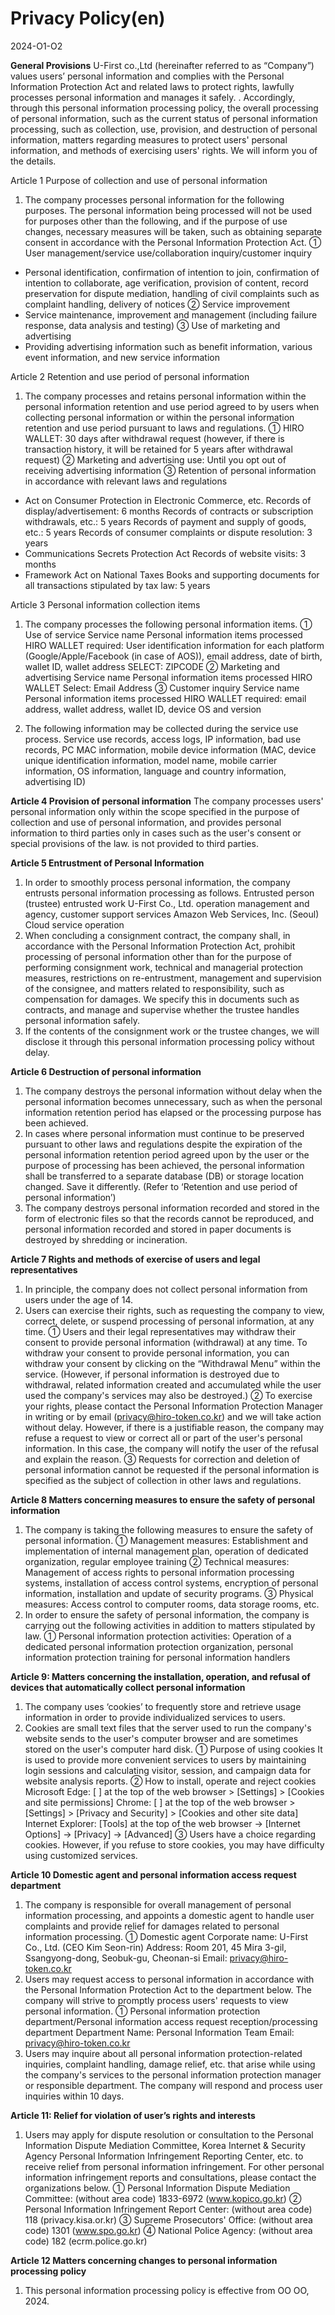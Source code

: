 # Privacy Policy(en)

2024-O1-O2

<b>General Provisions</b>
U-First co.,Ltd (hereinafter referred to as “Company”) values users’ personal information and complies with the Personal Information Protection Act and related laws to protect rights, lawfully processes personal information and manages it safely. . Accordingly, through this personal information processing policy, the overall processing of personal information, such as the current status of personal information processing, such as collection, use, provision, and destruction of personal information, matters regarding measures to protect users' personal information, and methods of exercising users' rights. We will inform you of the details.

Article 1 Purpose of collection and use of personal information
1. The company processes personal information for the following purposes. The personal information being processed will not be used for purposes other than the following, and if the purpose of use changes, necessary measures will be taken, such as obtaining separate consent in accordance with the Personal Information Protection Act.
① User management/service use/collaboration inquiry/customer inquiry
- Personal identification, confirmation of intention to join, confirmation of intention to collaborate, age verification, provision of content, record preservation for dispute mediation, handling of civil complaints such as complaint handling, delivery of notices
② Service improvement
- Service maintenance, improvement and management (including failure response, data analysis and testing)
③ Use of marketing and advertising
- Providing advertising information such as benefit information, various event information, and new service information

Article 2 Retention and use period of personal information
1. The company processes and retains personal information within the personal information retention and use period agreed to by users when collecting personal information or within the personal information retention and use period pursuant to laws and regulations.
① HIRO WALLET: 30 days after withdrawal request (however, if there is transaction history, it will be retained for 5 years after withdrawal request)
② Marketing and advertising use: Until you opt out of receiving advertising information
③ Retention of personal information in accordance with relevant laws and regulations
- Act on Consumer Protection in Electronic Commerce, etc.
Records of display/advertisement: 6 months
Records of contracts or subscription withdrawals, etc.: 5 years
Records of payment and supply of goods, etc.: 5 years
Records of consumer complaints or dispute resolution: 3 years
- Communications Secrets Protection Act
Records of website visits: 3 months
- Framework Act on National Taxes
Books and supporting documents for all transactions stipulated by tax law: 5 years

Article 3 Personal information collection items
1. The company processes the following personal information items.
① Use of service
Service name Personal information items processed
HIRO WALLET required: User identification information for each platform
(Google/Apple/Facebook (in case of AOS)), email address, date of birth, wallet ID, wallet address
SELECT: ZIPCODE
② Marketing and advertising
Service name Personal information items processed
HIRO WALLET Select: Email Address
③ Customer inquiry
Service name Personal information items processed
HIRO WALLET required: email address, wallet address, wallet ID, device OS and version

2. The following information may be collected during the service use process.
Service use records, access logs, IP information, bad use records, PC MAC information, mobile device information (MAC, device unique identification information, model name, mobile carrier information, OS information, language and country information, advertising ID)

<b>Article 4 Provision of personal information</b>
The company processes users' personal information only within the scope specified in the purpose of collection and use of personal information, and provides personal information to third parties only in cases such as the user's consent or special provisions of the law. is not provided to third parties.

<b>Article 5 Entrustment of Personal Information</b>
1. In order to smoothly process personal information, the company entrusts personal information processing as follows.
Entrusted person (trustee) entrusted work
U-First Co., Ltd. operation management and agency, customer support services
Amazon Web Services, Inc. (Seoul) Cloud service operation
2. When concluding a consignment contract, the company shall, in accordance with the Personal Information Protection Act, prohibit processing of personal information other than for the purpose of performing consignment work, technical and managerial protection measures, restrictions on re-entrustment, management and supervision of the consignee, and matters related to responsibility, such as compensation for damages. We specify this in documents such as contracts, and manage and supervise whether the trustee handles personal information safely.
3. If the contents of the consignment work or the trustee changes, we will disclose it through this personal information processing policy without delay.

<b>Article 6 Destruction of personal information</b>
1. The company destroys the personal information without delay when the personal information becomes unnecessary, such as when the personal information retention period has elapsed or the processing purpose has been achieved.
2. In cases where personal information must continue to be preserved pursuant to other laws and regulations despite the expiration of the personal information retention period agreed upon by the user or the purpose of processing has been achieved, the personal information shall be transferred to a separate database (DB) or storage location changed. Save it differently. (Refer to ‘Retention and use period of personal information’)
3. The company destroys personal information recorded and stored in the form of electronic files so that the records cannot be reproduced, and personal information recorded and stored in paper documents is destroyed by shredding or incineration.

<b>Article 7 Rights and methods of exercise of users and legal representatives</b>
1. In principle, the company does not collect personal information from users under the age of 14.
2. Users can exercise their rights, such as requesting the company to view, correct, delete, or suspend processing of personal information, at any time.
① Users and their legal representatives may withdraw their consent to provide personal information (withdrawal) at any time. To withdraw your consent to provide personal information, you can withdraw your consent by clicking on the “Withdrawal Menu” within the service. (However, if personal information is destroyed due to withdrawal, related information created and accumulated while the user used the company's services may also be destroyed.)
② To exercise your rights, please contact the Personal Information Protection Manager in writing or by email (privacy@hiro-token.co.kr) and we will take action without delay. However, if there is a justifiable reason, the company may refuse a request to view or correct all or part of the user's personal information. In this case, the company will notify the user of the refusal and explain the reason.
③ Requests for correction and deletion of personal information cannot be requested if the personal information is specified as the subject of collection in other laws and regulations.

<b>Article 8 Matters concerning measures to ensure the safety of personal information</b>
1. The company is taking the following measures to ensure the safety of personal information.
① Management measures: Establishment and implementation of internal management plan, operation of dedicated organization, regular employee training
② Technical measures: Management of access rights to personal information processing systems, installation of access control systems, encryption of personal information, installation and update of security programs.
③ Physical measures: Access control to computer rooms, data storage rooms, etc.
2. In order to ensure the safety of personal information, the company is carrying out the following activities in addition to matters stipulated by law.
① Personal information protection activities: Operation of a dedicated personal information protection organization, personal information protection training for personal information handlers

<b>Article 9: Matters concerning the installation, operation, and refusal of devices that automatically collect personal information</b>
1. The company uses ‘cookies’ to frequently store and retrieve usage information in order to provide individualized services to users.
2. Cookies are small text files that the server used to run the company's website sends to the user's computer browser and are sometimes stored on the user's computer hard disk.
① Purpose of using cookies
It is used to provide more convenient services to users by maintaining login sessions and calculating visitor, session, and campaign data for website analysis reports.
② How to install, operate and reject cookies
Microsoft Edge: [ ] at the top of the web browser > [Settings] > [Cookies and site permissions]
Chrome: [ ] at the top of the web browser > [Settings] > [Privacy and Security] > [Cookies and other site data]
Internet Explorer: [Tools] at the top of the web browser → [Internet Options] → [Privacy] → [Advanced]
③ Users have a choice regarding cookies. However, if you refuse to store cookies, you may have difficulty using customized services.

<b>Article 10 Domestic agent and personal information access request department</b>
1. The company is responsible for overall management of personal information processing, and appoints a domestic agent to handle user complaints and provide relief for damages related to personal information processing.
① Domestic agent
Corporate name: U-First Co., Ltd. (CEO Kim Seon-rin)
Address: Room 201, 45 Mira 3-gil, Ssangyong-dong, Seobuk-gu, Cheonan-si
Email: privacy@hiro-token.co.kr
2. Users may request access to personal information in accordance with the Personal Information Protection Act to the department below. The company will strive to promptly process users' requests to view personal information.
① Personal information protection department/Personal information access request reception/processing department
Department Name: Personal Information Team
Email: privacy@hiro-token.co.kr
3. Users may inquire about all personal information protection-related inquiries, complaint handling, damage relief, etc. that arise while using the company's services to the personal information protection manager or responsible department. The company will respond and process user inquiries within 10 days.

<b>Article 11: Relief for violation of user’s rights and interests</b>
1. Users may apply for dispute resolution or consultation to the Personal Information Dispute Mediation Committee, Korea Internet & Security Agency Personal Information Infringement Reporting Center, etc. to receive relief from personal information infringement. For other personal information infringement reports and consultations, please contact the organizations below.
① Personal Information Dispute Mediation Committee: (without area code) 1833-6972 (www.kopico.go.kr)
② Personal Information Infringement Report Center: (without area code) 118 (privacy.kisa.or.kr)
③ Supreme Prosecutors' Office: (without area code) 1301 (www.spo.go.kr)
④ National Police Agency: (without area code) 182 (ecrm.police.go.kr)

<b>Article 12 Matters concerning changes to personal information processing policy</b>
1. This personal information processing policy is effective from OO OO, 2024.